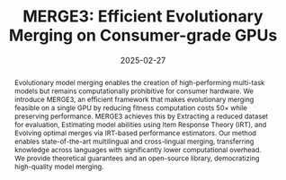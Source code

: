 ---
# Documentation: https://wowchemy.com/docs/managing-content/

title: 'MERGE3: Efficient Evolutionary Merging on Consumer-grade GPUs'
subtitle: ''
summary: ''
authors:
- Tommaso Mencattini
- Adrian Robert Minut
- admin
- Andrea Santilli
- Emanuele Rodolà


# Author notes (optional)
author_notes:
  - 'Equal contribution'
  - 'Equal contribution'

tags: []
categories: []
date: '2025-02-27'
lastmod: 2025-02-27T:26:44
featured: false
draft: false
publication_short: "ICML 2025"

image:
  caption: ''
  focal_point: 'Center'
  preview_only: false

projects: []
publishDate: '2025-27-02T:26:44'
publication_types:
- '1'
abstract: "Evolutionary model merging enables the creation of high-performing multi-task models but remains computationally prohibitive for consumer hardware. We introduce MERGE3, an efficient framework that makes evolutionary merging feasible on a single GPU by reducing fitness computation costs 50× while preserving performance. MERGE3 achieves this by Extracting a reduced dataset for evaluation, Estimating model abilities using Item Response Theory (IRT), and Evolving optimal merges via IRT-based performance estimators. Our method enables state-of-the-art multilingual and cross-lingual merging, transferring knowledge across languages with significantly lower computational overhead. We provide theoretical guarantees and an open-source library, democratizing high-quality model merging."

links:
- name: arXiv
  url : https://arxiv.org/abs/2502.10436
- icon: github
  icon_pack: fab
  name: 'GitHub'
  url: https://github.com/tommasomncttn/mergenetic

publication: '*ICML 2025*'
---